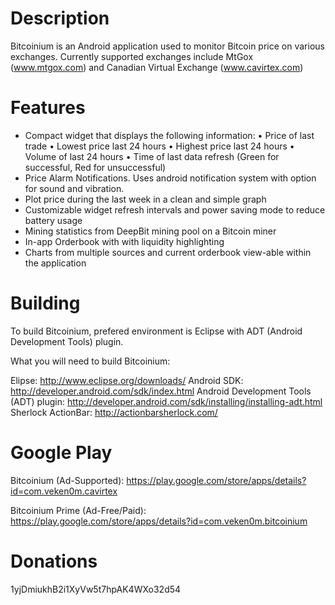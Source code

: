 Description
===============

Bitcoinium is an Android application used to monitor Bitcoin price on various exchanges. Currently supported exchanges include MtGox (www.mtgox.com) and Canadian Virtual Exchange (www.cavirtex.com)

Features
===============
- Compact widget that displays the following information:
  • Price of last trade
  • Lowest price last 24 hours
  • Highest price last 24 hours
  • Volume of last 24 hours
  • Time of last data refresh (Green for successful, Red for unsuccessful)
- Price Alarm Notifications. Uses android notification system with option for sound and vibration.
- Plot price during the last week in a clean and simple graph
- Customizable widget refresh intervals and power saving mode to reduce battery usage
- Mining statistics from DeepBit mining pool on a Bitcoin miner
- In-app Orderbook with with liquidity highlighting
- Charts from multiple sources and current orderbook view-able within the application

Building
===============
To build Bitcoinium, prefered environment is Eclipse with ADT (Android Development Tools) plugin. 

What you will need to build Bitcoinium:

Elipse: http://www.eclipse.org/downloads/
Android SDK: http://developer.android.com/sdk/index.html
Android Development Tools (ADT) plugin: http://developer.android.com/sdk/installing/installing-adt.html
Sherlock ActionBar: http://actionbarsherlock.com/


Google Play
===============
Bitcoinium (Ad-Supported): https://play.google.com/store/apps/details?id=com.veken0m.cavirtex

Bitcoinium Prime (Ad-Free/Paid): https://play.google.com/store/apps/details?id=com.veken0m.bitcoinium


Donations
===============
1yjDmiukhB2i1XyVw5t7hpAK4WXo32d54